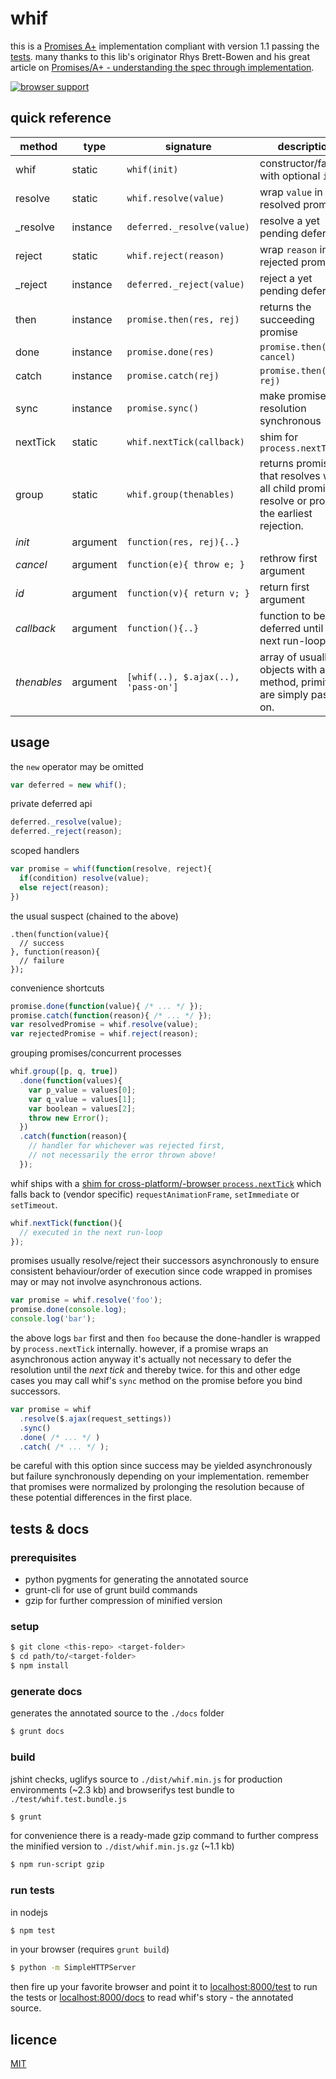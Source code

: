 
whif
====

this is a [Promises A+][3] implementation compliant with version 1.1 passing the [tests][2].
many thanks to this lib's originator Rhys Brett-Bowen and his great article on [Promises/A+ - understanding the spec through implementation][1].

[![browser support](https://ci.testling.com/espretto/whif.png)](https://ci.testling.com/espretto/whif)

[1]: http://modernjavascript.blogspot.de/2013/08/promisesa-understanding-by-doing.html
[2]: https://github.com/promises-aplus/promises-tests
[3]: http://promises-aplus.github.io/promises-spec/

quick reference
---------------

method | type | signature | description
--- | --- | --- | ---
whif | static | `whif(init)` | constructor/factory with optional `init`
resolve | static | `whif.resolve(value)` | wrap `value` in a resolved promise
_resolve | instance | `deferred._resolve(value)` | resolve a yet pending deferred
reject | static | `whif.reject(reason)` | wrap `reason` in a rejected promise
_reject | instance | `deferred._reject(value)` | reject a yet pending deferred
then | instance | `promise.then(res, rej)` | returns the succeeding promise
done | instance | `promise.done(res)` | `promise.then(res, cancel)`
catch | instance | `promise.catch(rej)` | `promise.then(id, rej)`
sync | instance | `promise.sync()` | make promise's resolution synchronous
nextTick | static | `whif.nextTick(callback)` | shim for `process.nextTick`
group | static | `whif.group(thenables)` | returns promise that resolves when all child promises resolve or proxies the earliest rejection.
_init_ | argument | `function(res, rej){..}`
_cancel_ | argument | `function(e){ throw e; }` | rethrow first argument
_id_ | argument | `function(v){ return v; }` | return first argument
_callback_ | argument | `function(){..}`| function to be deferred until the next run-loop
_thenables_ | argument | `[whif(..), $.ajax(..), 'pass-on']` | array of usually objects with a `then` method, primitives are simply passed on.

usage
-----

the `new` operator may be omitted
```js
var deferred = new whif();
```
private deferred api
```js
deferred._resolve(value);
deferred._reject(reason);
```
scoped handlers
```js
var promise = whif(function(resolve, reject){
  if(condition) resolve(value);
  else reject(reason);
})
```
the usual suspect (chained to the above)
```
.then(function(value){
  // success
}, function(reason){
  // failure
});
```
convenience shortcuts
```js
promise.done(function(value){ /* ... */ });
promise.catch(function(reason){ /* ... */ });
var resolvedPromise = whif.resolve(value);
var rejectedPromise = whif.reject(reason);
```
grouping promises/concurrent processes
```js
whif.group([p, q, true])
  .done(function(values){
    var p_value = values[0];
    var q_value = values[1];
    var boolean = values[2];
    throw new Error();
  })
  .catch(function(reason){
    // handler for whichever was rejected first,
    // not necessarily the error thrown above!
  });
```
whif ships with a [shim for cross-platform/-browser `process.nextTick`](https://gist.github.com/espretto/ec79d6d0fc7a898b92b1) which falls back to (vendor specific) `requestAnimationFrame`, `setImmediate` or `setTimeout`. 
```js
whif.nextTick(function(){
  // executed in the next run-loop
});
```
promises usually resolve/reject their successors asynchronously to ensure consistent behaviour/order of execution since code wrapped in promises may or may not involve asynchronous actions.
```js
var promise = whif.resolve('foo');
promise.done(console.log);
console.log('bar');
```
the above logs `bar` first and then `foo` because the done-handler is wrapped by `process.nextTick` internally. however, if a promise wraps an asynchronous action anyway it's actually not necessary to defer the resolution until the _next tick_ and thereby twice. for this and other edge cases you may call whif's `sync` method on the promise before you bind successors.
```js
var promise = whif
  .resolve($.ajax(request_settings))
  .sync()
  .done( /* ... */ )
  .catch( /* ... */ );
```
be careful with this option since success may be yielded asynchronously but failure synchronously depending on your implementation. remember that promises were normalized by prolonging the resolution because of these potential differences in the first place.

tests & docs
------------

### prerequisites
- python pygments for generating the annotated source
- grunt-cli for use of grunt build commands
- gzip for further compression of minified version

### setup
```sh
$ git clone <this-repo> <target-folder>
$ cd path/to/<target-folder>
$ npm install
```

### generate docs
generates the annotated source to the `./docs` folder
```sh
$ grunt docs
```

### build
jshint checks, uglifys source to `./dist/whif.min.js` for production environments (~2.3 kb) and browserifys test bundle to `./test/whif.test.bundle.js`
```sh
$ grunt
```
for convenience there is a ready-made gzip command to further compress the minified version to `./dist/whif.min.js.gz` (~1.1 kb)
```sh
$ npm run-script gzip
```

### run tests
in nodejs
```sh
$ npm test
```
in your browser (requires `grunt build`)
```sh
$ python -m SimpleHTTPServer
```
then fire up your favorite browser and point it to [localhost:8000/test](http://localhost:8000/test) to run the tests or [localhost:8000/docs](http://localhost:8000/docs/src/whif.js.html) to read whif's story - the annotated source.

licence
-------
[MIT](http://mariusrunge.com/mit-licence.html)